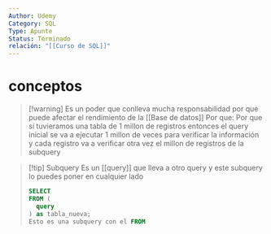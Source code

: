 ```yaml
---
Author: Udemy
Category: SQL
Type: Apunte
Status: Terminado
relación: "[[Curso de SQL]]"
---
```

# conceptos

>[!warning] Es un poder que conlleva mucha responsabilidad
>por que puede afectar el rendimiento de la [[Base de datos]]
>Por que:
>Por que si tuvieramos una tabla de 1 millon de registros entonces el query inicial se va a ejecutar 1 millon de veces para verificar la información y cada registro va a verificar otra vez el millon de registros de la subquery

>[!tip] Subquery
>Es un [[query]] que lleva a otro query y este subquery lo puedes poner en cualquier lado
>```sql
>SELECT
>FROM (
>	query
>) as tabla_nueva;
>Esto es una subquery con el FROM
>```


